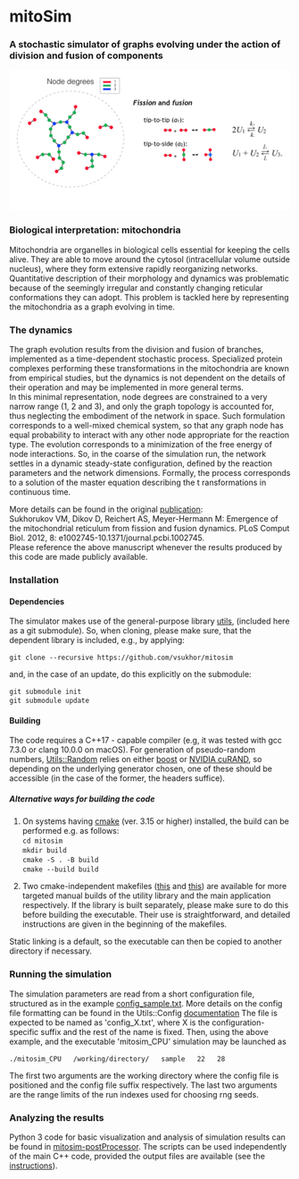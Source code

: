 #  mitoSim

### A stochastic simulator of graphs evolving under the action of division and fusion of components

![dynamic graph](imgs/dynamic_graph.png)

### Biological interpretation: mitochondria

Mitochondria are organelles in biological cells essential for keeping the cells alive.
They are able to move around the cytosol (intracellular volume outside nucleus), where they 
form extensive rapidly reorganizing networks.
Quantitative description of their morphology and dynamics was problematic
because of the seemingly irregular and constantly changing reticular conformations they can adopt.
This problem is tackled here by representing the mitochondria as a graph evolving in time.

### The dynamics

The graph evolution results from the division and fusion of branches, implemented as a 
time-dependent stochastic process. Specialized protein complexes performing these 
transformations in the mitochondria are known from empirical studies, but the dynamics is not 
dependent on the details of their operation and may be implemented in more general terms.  
In this minimal representation, node degrees are constrained to a very narrow range (1, 2 and 3),
and only the graph topology is accounted for, thus neglecting the embodiment of the network in space.
Such formulation corresponds to a well-mixed chemical system, so that any graph node has 
equal probability to interact with any other node appropriate for the reaction type.
The evolution corresponds to a minimization of the free energy of node interactions.
So, in the coarse of the simulation run, the network settles in a dynamic steady-state configuration,
defined by the reaction parameters and the network dimensions.
Formally, the process corresponds to a solution of the master equation describing the t
ransformations in continuous time.

More details can be found in the original 
[publication](https://journals.plos.org/ploscompbiol/article?id=10.1371/journal.pcbi.1002745):  
Sukhorukov VM, Dikov D, Reichert AS, Meyer-Hermann M: Emergence of the mitochondrial 
reticulum from fission and fusion dynamics.
PLoS Comput Biol. 2012, 8: e1002745-10.1371/journal.pcbi.1002745.  
Please reference the above manuscript whenever the results produced by this code are made publicly available.

### Installation

#### Dependencies

The simulator makes use of the general-purpose library [utils](https://github.com/vsukhor/utils), 
(included here as a git submodule).
So, when cloning, please make sure, that the dependent library is included, e.g., by applying:

    git clone --recursive https://github.com/vsukhor/mitosim

and, in the case of an update, do this explicitly on the submodule:

    git submodule init
    git submodule update

#### Building

The code requires a C++17 - capable compiler (e.g, it was tested with gcc 7.3.0 or clang 10.0.0 on macOS).
For generation of pseudo-random numbers, [Utils::Random](https://github.com/vsukhor/utils/tree/master/utils/random)
relies on either [boost](https://www.boost.org/) or [NVIDIA cuRAND](https://developer.nvidia.com/curand), so
depending on the underlying generator chosen, one of these should be accessible (in the case 
of the former, the headers suffice).

##### Alternative ways for building the code

1. On systems having [cmake](https://cmake.org) (ver. 3.15 or higher) installed, the build can be 
performed e.g. as follows:  
    `cd mitosim`  
    `mkdir build`  
    `cmake -S . -B build`  
    `cmake --build build`  

2. Two cmake-independent makefiles ([this](https://github.com/vsukhor/utils/blob/master/manual_make/Makefile)
    and [this](manual_make/Makefile)) are available for more targeted manual builds of the utility 
    library and the main application respectively.
    If the library is built separately, please make sure to do this before building the executable.
    Their use is straightforward, and detailed instructions are given in the beginning of the makefiles.

Static linking is a default, so the executable can then be copied to another directory if necessary.

### Running the simulation

The simulation parameters are read from a short configuration file, structured
as in the example [config_sample.txt](tests/config_sample.txt).
More details on the config file formatting can be found in the
Utils::Config [documentation](https://github.com/vsukhor/utils/blob/master/utils/config/conf_file_structure.md)
The file is expected to be named as 'config_X.txt', where X is the configuration-specific suffix 
and the rest of the name is fixed.
Then, using the above example, and the executable 'mitosim_CPU' simulation may be launched as

    ./mitosim_CPU   /working/directory/   sample   22   28

The first two arguments are the working directory where the config file is positioned and the 
config file suffix respectively. The last two arguments are the range limits of the run indexes 
used for choosing rng seeds.

### Analyzing the results

Python 3 code for basic visualization and analysis of simulation results can be found in 
[mitosim-postProcessor](https://github.com/vsukhor/mitosim-postProcessor).
The scripts can be used independently of the main C++ code,  provided the output files are 
available (see the [instructions](https://github.com/vsukhor/mitoSim-postProcessor/blob/main/README.md)).
